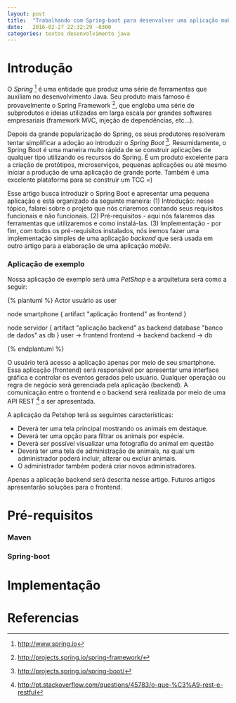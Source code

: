 ```yaml
---
layout: post
title:  "Trabalhando com Spring-boot para desenvolver uma aplicação mobile"
date:   2016-02-27 22:32:29 -0300
categories: textos desenvolvimento java
---
```


# Introdução

O _Spring_ [^spring] é uma entidade que produz uma série de ferramentas que auxiliam no desenvolvimento Java. Seu produto mais famoso é provavelmente o Spring Framework [^springFramework], que engloba uma série de subprodutos e ideias utilizadas em larga escala por grandes softwares empresariais (framework MVC, injeção de dependências, etc...).

Depois da grande popularização do Spring, os seus produtores resolveram tentar simplificar a adoção ao introduzir o _Spring Boot_ [^springBoot]. Resumidamente, o Spring Boot é uma maneira muito rápida de se construir aplicações de qualquer tipo utilizando os recursos do Spring. É um produto excelente para a criação de protótipos, microserviços, pequenas aplicações ou até mesmo iniciar a produção de uma aplicação de grande porte. Também é uma excelente plataforma para se construir um TCC =)

Esse artigo busca introduzir o Spring Boot e apresentar uma pequena aplicação e está organizado da seguinte maneira: (1) Introdução: nesse tópico, falarei sobre o projeto que nós criaremos contando seus requisitos funcionais e não funcionais. (2) Pré-requisitos - aqui nós falaremos das ferramentas que utilizaremos e como instalá-las. (3) Implementação - por fim, com todos os pré-requisitos instalados, nós iremos fazer uma implementação simples de uma aplicação _backend_ que será usada em outro artigo para a elaboração de uma aplicação _mobile_.

### Aplicação de exemplo

Nossa aplicação de exemplo será uma *PetShop* e a arquitetura será como a seguir:

{% plantuml %}
Actor usuário as user

node smartphone {
  artifact "aplicação frontend" as frontend
}

node servidor {
  artifact "aplicação backend" as backend
  database "banco de dados" as db
}
user -> frontend
frontend -> backend
backend -> db

{% endplantuml %}

O usuário terá acesso a aplicação apenas por meio de seu smartphone. Essa aplicação (frontend) será responsável por apresentar uma interface gráfica e controlar os eventos gerados pelo usuário. Qualquer operação ou regra de negócio será gerenciada pela aplicação (backend). A comunicação entre o frontend e o backend será realizada por meio de uma API REST [^rest] a ser apresentada.

A aplicação da Petshop terá as seguintes características:

* Deverá ter uma tela principal mostrando os animais em destaque.
* Deverá ter uma opção para filtrar os animais por espécie.
* Deverá ser possível visualizar uma fotografia do animal em questão
* Deverá ter uma tela de administração de animais, na qual um administrador poderá incluir, alterar ou excluir animais.
* O administrador também poderá criar novos administradores.

Apenas a aplicação backend será descrita nesse artigo. Futuros artigos apresentarão soluções para o frontend.


# Pré-requisitos

### Maven

### Spring-boot


# Implementação

# Referencias

[^spring]: <http://www.spring.io>
[^springFramework]: <http://projects.spring.io/spring-framework/>
[^springBoot]: <http://projects.spring.io/spring-boot/>
[^rest]: <http://pt.stackoverflow.com/questions/45783/o-que-%C3%A9-rest-e-restful>
